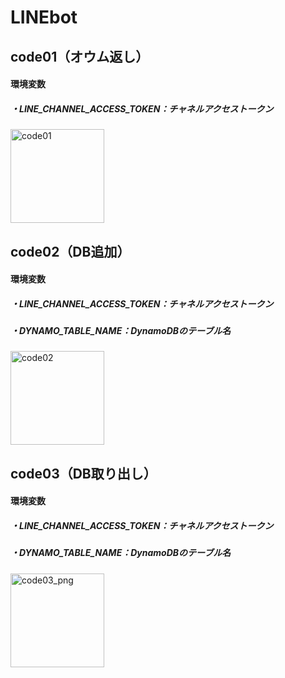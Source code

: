 # LINEbot

## code01（オウム返し）
#### 環境変数
##### ・LINE_CHANNEL_ACCESS_TOKEN：チャネルアクセストークン
<img width="150" height="150" alt="code01" src="https://github.com/user-attachments/assets/55832faa-b5bc-4968-8046-971b0c0c2778" />

## code02（DB追加）
#### 環境変数
##### ・LINE_CHANNEL_ACCESS_TOKEN：チャネルアクセストークン
##### ・DYNAMO_TABLE_NAME：DynamoDBのテーブル名
<img width="150" height="150" alt="code02" src="https://github.com/user-attachments/assets/aed06eb4-8446-4263-b37e-acbd2d3c4d5e" />

## code03（DB取り出し）
#### 環境変数
##### ・LINE_CHANNEL_ACCESS_TOKEN：チャネルアクセストークン
##### ・DYNAMO_TABLE_NAME：DynamoDBのテーブル名
<img width="150" height="150" alt="code03_png" src="https://github.com/user-attachments/assets/f80319e3-41be-4036-8a7a-630da54cfd8c" />
